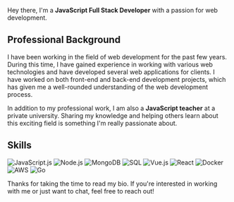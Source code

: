Hey there, I'm a **JavaScript Full Stack Developer** with a passion for web development.

## Professional Background

I have been working in the field of web development for the past few years. During this time, I have gained experience in working with various web technologies and have developed several web applications for clients. I have worked on both front-end and back-end development projects, which has given me a well-rounded understanding of the web development process.

In addition to my professional work, I am also a **JavaScript teacher** at a private university. Sharing my knowledge and helping others learn about this exciting field is something I'm really passionate about.

## Skills

![JavaScript.js](https://img.icons8.com/color/48/000000/javascript.png) ![Node.js](https://img.icons8.com/color/48/000000/nodejs.png) ![MongoDB](https://img.icons8.com/color/48/000000/mongodb.png)
![SQL](https://img.icons8.com/color/48/000000/sql.png) ![Vue.js](https://img.icons8.com/color/48/000000/vue-js.png)
![React](https://img.icons8.com/color/48/000000/react-native.png) ![Docker](https://img.icons8.com/color/48/000000/docker.png) ![AWS](https://img.icons8.com/color/48/000000/amazon-web-services.png) ![Go](https://img.icons8.com/color/48/000000/go.png)

Thanks for taking the time to read my bio. If you're interested in working with me or just want to chat, feel free to reach out!
